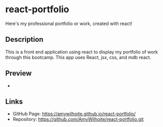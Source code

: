# react-portfolio
Here's my professional portfolio or work, created with react!

## Description
This is a front end application using react to display my portfolio of work through this bootcamp. This app uses React, jsx, css, and mdb react.

## Preview
*


## Links
* GitHub Page: https://amywilhoite.github.io/react-portfolio/
* Repository: https://github.com/AmyWilhoite/react-portfolio.git

